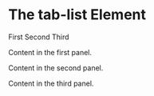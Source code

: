 # The tab-list Element

<tab-list>
    <tab-item for="example-1-tab-1" selected>First</tab-item>
    <tab-item for="example-1-tab-2">Second</tab-item>
    <tab-item for="example-1-tab-3">Third</tab-item>
</tab-list>
<tab-panel id="example-1-tab-1">
    <p>Content in the first panel.</p>
</tab-panel>
<tab-panel id="example-1-tab-2">
    <p>Content in the second panel.</p>
</tab-panel>
<tab-panel id="example-1-tab-3">
    <p>Content in the third panel.</p>
</tab-panel>